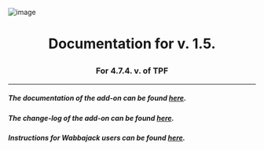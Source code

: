 ![image](https://i.imgur.com/rBiUoHz.png)
# <p align="center">Documentation for v. 1.5.</p>
### <p align="center">For 4.7.4. v. of TPF</p>

---

##### The documentation of the add-on can be found [here](https://github.com/DragonBlame/tpf-dragons-edition/blob/main/DOCUMENTATION.md).

##### The change-log of the add-on can be found [here](https://github.com/DragonBlame/tpf-dragons-edition/blob/main/CHANGELOG.md).

##### Instructions for Wabbajack users can be found [here](https://github.com/DragonBlame/tpf-dragons-edition/blob/main/WABBAJACK.md).
